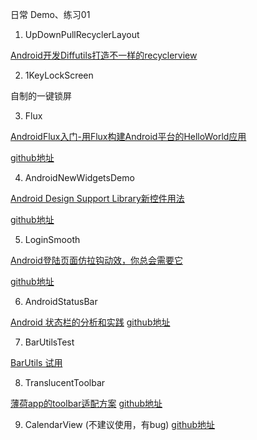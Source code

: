 日常 Demo、练习01

1. UpDownPullRecyclerLayout 

[Android开发Diffutils打造不一样的recyclerview](http://blog.csdn.net/sw950729/article/details/70052693 )

2. 1KeyLockScreen

自制的一键锁屏

3. Flux

[AndroidFlux入门-用Flux构建Android平台的HelloWorld应用](http://www.jianshu.com/p/5aa9cbde299f)

[github地址](https://github.com/androidflux/flux)

4. AndroidNewWidgetsDemo 

[Android Design Support Library新控件用法](http://sunjiajia.com/2015/07/02/android-new-widgets-demo/)

[github地址](https://github.com/opengit/AndroidNewWidgetsDemo)

5. LoginSmooth

[Android登陆页面仿拉钩动效，你总会需要它](http://www.jianshu.com/p/64cf1d04ada7)

[github地址](https://github.com/wenzhihao123/Android-loginsmooth-master)

6. AndroidStatusBar

[Android 状态栏的分析和实践](http://www.jianshu.com/p/c11b33cc3dcf)
[github地址](https://github.com/George-Soros/AndroidStatusbar)

7. BarUtilsTest

[BarUtils 试用](https://github.com/Blankj/AndroidUtilCode/blob/master/utilcode/src/main/java/com/blankj/utilcode/util/BarUtils.java)

8. TranslucentToolbar

[薄荷app的toolbar适配方案](http://stormzhang.com/android/2015/08/16/boohee-toolbar/)
[github地址](https://github.com/Moearly/BooheeToolbar)

9. CalendarView (不建议使用，有bug)
[github地址](https://github.com/mahendramahi/CalendarView)